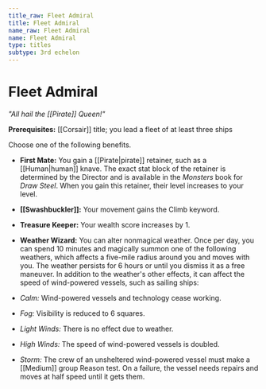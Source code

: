 ```yaml
---
title_raw: Fleet Admiral
title: Fleet Admiral
name_raw: Fleet Admiral
name: Fleet Admiral
type: titles
subtype: 3rd echelon
---
```


# Fleet Admiral

*"All hail the [[Pirate]] Queen!"*

**Prerequisites:** [[Corsair]] title; you lead a fleet of at least three ships

Choose one of the following benefits.

- **First Mate:** You gain a [[Pirate|pirate]] retainer, such as a [[Human|human]] knave. The exact stat block of the retainer is determined by the Director and is available in the *Monsters* book for *Draw Steel*. When you gain this retainer, their level increases to your level.

- **[[Swashbuckler]]:** Your movement gains the Climb keyword.

- **Treasure Keeper:** Your wealth score increases by 1.

- **Weather Wizard:** You can alter nonmagical weather. Once per day, you can spend 10 minutes and magically summon one of the following weathers, which affects a five-mile radius around you and moves with you. The weather persists for 6 hours or until you dismiss it as a free maneuver. In addition to the weather's other effects, it can affect the speed of wind-powered vessels, such as sailing ships:

- *Calm:* Wind-powered vessels and technology cease working.

- *Fog:* Visibility is reduced to 6 squares.

- *Light Winds:* There is no effect due to weather.

- *High Winds:* The speed of wind-powered vessels is doubled.

- *Storm:* The crew of an unsheltered wind-powered vessel must make a [[Medium]] group Reason test. On a failure, the vessel needs repairs and moves at half speed until it gets them.
